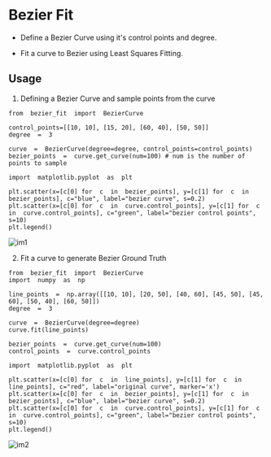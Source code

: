 # Bezier Fit

  

* Define a Bezier Curve using it's control points and degree.

* Fit a curve to Bezier using Least Squares Fitting.

## Usage

1. Defining  a Bezier Curve and sample points from the curve
```
from  bezier_fit  import  BezierCurve

control_points=[[10, 10], [15, 20], [60, 40], [50, 50]]
degree  =  3

curve  =  BezierCurve(degree=degree, control_points=control_points)
bezier_points  =  curve.get_curve(num=100) # num is the number of points to sample

```
```
import  matplotlib.pyplot  as  plt

plt.scatter(x=[c[0] for  c  in  bezier_points], y=[c[1] for  c  in  bezier_points], c="blue", label="bezier curve", s=0.2)
plt.scatter(x=[c[0] for  c  in  curve.control_points], y=[c[1] for  c  in  curve.control_points], c="green", label="bezier control points", s=10)
plt.legend()
```  
![im1](docs/im1.jpg)

2. Fit a curve to generate Bezier Ground Truth
```
from  bezier_fit  import  BezierCurve
import  numpy  as  np

line_points  =  np.array([[10, 10], [20, 50], [40, 60], [45, 50], [45, 60], [50, 40], [60, 50]])
degree  =  3

curve  =  BezierCurve(degree=degree)
curve.fit(line_points)

bezier_points  =  curve.get_curve(num=100)
control_points  =  curve.control_points
```
```
import  matplotlib.pyplot  as  plt

plt.scatter(x=[c[0] for  c  in  line_points], y=[c[1] for  c  in  line_points], c="red", label="original curve", marker='x')
plt.scatter(x=[c[0] for  c  in  bezier_points], y=[c[1] for  c  in  bezier_points], c="blue", label="bezier curve", s=0.2)
plt.scatter(x=[c[0] for  c  in  curve.control_points], y=[c[1] for  c  in  curve.control_points], c="green", label="bezier control points", s=10)
plt.legend()
```
![im2](docs/im2.jpg)